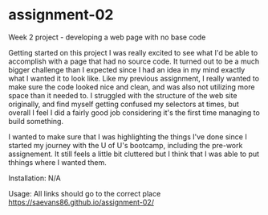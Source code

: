 # assignment-02
Week 2 project - developing a web page with no base code

Getting started on this project I was really excited to see what I'd be able to accomplish with a page that had no source code. It turned out to be a much bigger challenge than I expected since I had an idea in my mind exactly what I wanted it to look like. Like my previous assignment, I really wanted to make sure the code looked
nice and clean, and was also not utilizing more space than it needed to. I struggled with the structure of the web site originally, and find myself getting confused my selectors at times, but overall I feel I did a fairly good job considering it's the first time managing to build something. 

I wanted to make sure that I was highlighting the things I've done since I started my journey with the U of U's bootcamp, including the pre-work assignement. 
It still feels a little bit cluttered but I think that I was able to put thhings where I wanted them. 


Installation:
N/A

Usage:
All links should go to the correct place 
https://saevans86.github.io/assignment-02/


